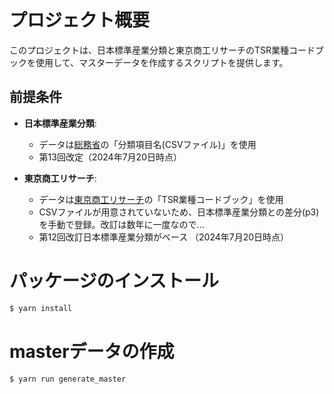 # プロジェクト概要

このプロジェクトは、日本標準産業分類と東京商工リサーチのTSR業種コードブックを使用して、マスターデータを作成するスクリプトを提供します。

## 前提条件

- **日本標準産業分類**:
  - データは[総務省](https://www.soumu.go.jp/toukei_toukatsu/index/seido/sangyo/H25index.htm)の「分類項目名(CSVファイル)」を使用
  - 第13回改定（2024年7月20日時点）

- **東京商工リサーチ**:
  - データは[東京商工リサーチ](https://www.tsr-net.co.jp/service/detail/file-corporate.html)の「TSR業種コードブック」を使用
  - CSVファイルが用意されていないため、日本標準産業分類との差分(p3)を手動で登録。改訂は数年に一度なので...
  - 第12回改訂日本標準産業分類がベース （2024年7月20日時点）

# パッケージのインストール
```zsh
$ yarn install
```

# masterデータの作成
```zsh
$ yarn run generate_master
```
